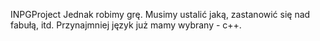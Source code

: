 INPGProject
Jednak robimy grę. Musimy ustalić jaką, zastanowić się nad fabułą, itd. Przynajmniej język już mamy wybrany - c++.
